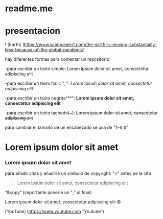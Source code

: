 # readme.me
# presentacion 

! [Earth] (https://www.sciencealert.com/the-earth-is-moving-substantially-less-because-of-the-global-pandemic)

hay diferentes formas para comentar un repositorio:

-para escribir un texto simple: Lorem ipsum dolor sit amet, consectetur adipiscing elit

-para escribir un texto Italic "_":   _Lorem ipsum dolor sit amet, consectetur adipiscing elit_

-para escribir un texto negrita"**":  **Lorem ipsum dolor sit amet, consectetur adipiscing elit**

-para escribir un texto tachado(~):  ~~Lorem ipsum dolor sit amet, consectetur adipiscing elit~~

para cambiar el tamaño de un encabezado se usa de "1~6 #" 
 # Lorem ipsum dolor sit amet
 ### Lorem ipsum dolor sit amet

para añadir citas y añadirle un simbolo de copyright:
">" antes de la cita
>Lorem ipsum dolor sit amet, consectetur adipiscing elit

"&copy" (importante ponerle un ";" al final)

Lorem ipsum dolor sit amet, consectetur adipiscing elit 
&copy;


[YouTube] (https://www.youtube.com “Youtube”)

